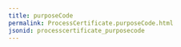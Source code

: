 ```yaml
---
title: purposeCode
permalink: ProcessCertificate.purposeCode.html
jsonid: processcertificate_purposecode
---
```

